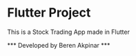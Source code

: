 # Flutter Project #

This is a Stock Trading App made in Flutter

*** Developed by Beren Akpinar ***
